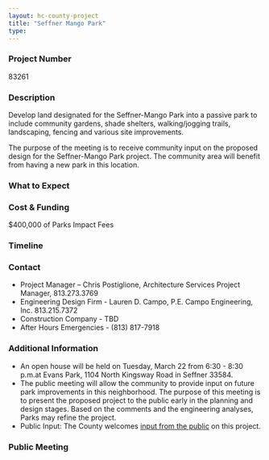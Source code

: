 ```yaml
---
layout: hc-county-project
title: "Seffner Mango Park"
type:
---
```


### Project Number

83261

### Description

Develop land designated for the Seffner-Mango Park into a passive park to include community gardens, shade shelters, walking/jogging trails, landscaping, fencing and various site improvements.

The purpose of the meeting is to receive community input on the proposed design for the Seffner-Mango Park project. The community area will benefit from having a new park in this location.

### What to Expect



### Cost & Funding

$400,000 of Parks Impact Fees

### Timeline



### Contact

* Project Manager – Chris Postiglione, Architecture Services Project Manager, 813.273.3769
* Engineering Design Firm - Lauren D. Campo, P.E. Campo Engineering, Inc. 813.215.7372
* Construction Company - TBD
* After Hours Emergencies - (813) 817-7918

### Additional Information

* An open house will be held on Tuesday, March 22 from 6:30 - 8:30 p.m.at Evans Park, 1104 North Kingsway Road in Seffner 33584.
* The public meeting will allow the community to provide input on future park improvements in this neighborhood. The purpose of this meeting is to present the proposed project to the public early in the planning and design stages. Based on the comments and the engineering analyses, Parks may refine the project. 
* Public Input: The County welcomes [input from the public](http://www.hillsboroughcounty.org/FormCenter/Specialty-Forms-3/Public-Comment-Form-125) on this project.

### Public Meeting
